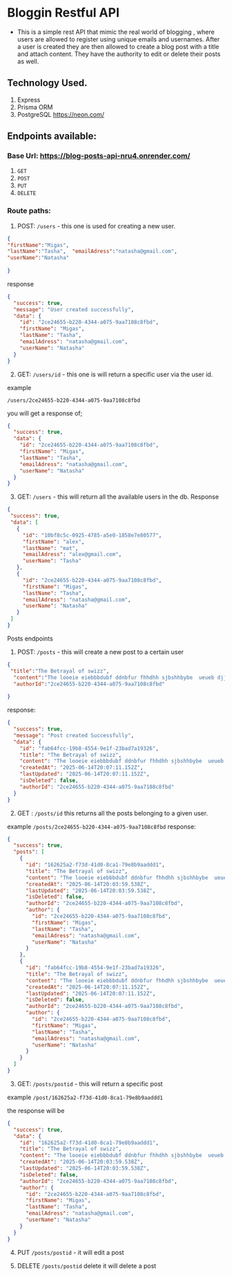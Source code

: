 # Bloggin Restful API
- This is a simple rest API that mimic the real world of blogging , where users are allowed to register using unique emails and usernames. After a user is created they are then allowed to create a blog post with a title and attach content. They have the authority to edit or delete their posts as well.

## Technology Used.
1. Express
2. Prisma ORM
3. PostgreSQL <a target="_blank">https://neon.com/</a>

## Endpoints available:
### Base Url: https://blog-posts-api-nru4.onrender.com/
1. `GET`
2. `POST`
3. `PUT`
4. `DELETE`

### Route paths:
1.  POST: `/users` - this one is used for creating a new user. 
```json
{
"firstName":"Migas",
"lastName":"Tasha",  "emailAdress":"natasha@gmail.com",
"userName":"Natasha"
  
}

```

response

```json
{
  "success": true,
  "message": "User created successfully",
  "data": {
    "id": "2ce24655-b220-4344-a075-9aa7108c8fbd",
    "firstName": "Migas",
    "lastName": "Tasha",
    "emailAdress": "natasha@gmail.com",
    "userName": "Natasha"
  }
}
```
2. GET: `/users/id` - this one is will return a specific user via the user id.

example

`/users/2ce24655-b220-4344-a075-9aa7108c8fbd`

you will get a response of;
```json
{
  "success": true,
  "data": {
    "id": "2ce24655-b220-4344-a075-9aa7108c8fbd",
    "firstName": "Migas",
    "lastName": "Tasha",
    "emailAdress": "natasha@gmail.com",
    "userName": "Natasha"
  }
}

```
 3. GET: `/users` - this will return all the available users in the db.
 Response
 ```json
 {
  "success": true,
  "data": [
    {
      "id": "10bf8c5c-0925-4785-a5e0-1858e7e80577",
      "firstName": "alex",
      "lastName": "mat",
      "emailAdress": "alex@gmail.com",
      "userName": "Tasha"
    },
    {
      "id": "2ce24655-b220-4344-a075-9aa7108c8fbd",
      "firstName": "Migas",
      "lastName": "Tasha",
      "emailAdress": "natasha@gmail.com",
      "userName": "Natasha"
    }
  ]
}
```
Posts endpoints
1. POST: `/posts` - this will create a new post to a certain user
```json
{
 "title":"The Betrayal of swizz",
  "content":"The looeie eiebbbdubf ddnbfur fhhdhh sjbshhbybe  ueueb djjdiudu ppzx mdd jebhfbehuuhuiehuiiu mmxnnsnsdood ehhehheydbbdbbdbbd ...",
  "authorId":"2ce24655-b220-4344-a075-9aa7108c8fbd"
  
}
````
response:
```json
{
  "success": true,
  "message": "Post created Successfully",
  "data": {
    "id": "fab64fcc-19b8-4554-9e1f-23bad7a19326",
    "title": "The Betrayal of swizz",
    "content": "The looeie eiebbbdubf ddnbfur fhhdhh sjbshhbybe  ueueb djjdiudu ppzx mdd jebhfbehuuhuiehuiiu mmxnnsnsdood ehhehheydbbdbbdbbd ...",
    "createdAt": "2025-06-14T20:07:11.152Z",
    "lastUpdated": "2025-06-14T20:07:11.152Z",
    "isDeleted": false,
    "authorId": "2ce24655-b220-4344-a075-9aa7108c8fbd"
  }
}
```
2. GET : `/posts/id` this returns all the posts belonging to  a given user.

example `/posts/2ce24655-b220-4344-a075-9aa7108c8fbd`
response:
```json
{
  "success": true,
  "posts": [
    {
      "id": "162625a2-f73d-41d0-8ca1-79e8b9aaddd1",
      "title": "The Betrayal of swizz",
      "content": "The looeie eiebbbdubf ddnbfur fhhdhh sjbshhbybe  ueueb djjdiudu ppzx mdd jebhfbehuuhuiehuiiu mmxnnsnsdood ehhehheydbbdbbdbbd ...",
      "createdAt": "2025-06-14T20:03:59.538Z",
      "lastUpdated": "2025-06-14T20:03:59.538Z",
      "isDeleted": false,
      "authorId": "2ce24655-b220-4344-a075-9aa7108c8fbd",
      "author": {
        "id": "2ce24655-b220-4344-a075-9aa7108c8fbd",
        "firstName": "Migas",
        "lastName": "Tasha",
        "emailAdress": "natasha@gmail.com",
        "userName": "Natasha"
      }
    },
    {
      "id": "fab64fcc-19b8-4554-9e1f-23bad7a19326",
      "title": "The Betrayal of swizz",
      "content": "The looeie eiebbbdubf ddnbfur fhhdhh sjbshhbybe  ueueb djjdiudu ppzx mdd jebhfbehuuhuiehuiiu mmxnnsnsdood ehhehheydbbdbbdbbd ...",
      "createdAt": "2025-06-14T20:07:11.152Z",
      "lastUpdated": "2025-06-14T20:07:11.152Z",
      "isDeleted": false,
      "authorId": "2ce24655-b220-4344-a075-9aa7108c8fbd",
      "author": {
        "id": "2ce24655-b220-4344-a075-9aa7108c8fbd",
        "firstName": "Migas",
        "lastName": "Tasha",
        "emailAdress": "natasha@gmail.com",
        "userName": "Natasha"
      }
    }
  ]
}

```
3. GET: `/posts/postid` - this will return a specific post

example `/post/162625a2-f73d-41d0-8ca1-79e8b9aaddd1`

the response will be 
```json
{
  "success": true,
  "data": {
    "id": "162625a2-f73d-41d0-8ca1-79e8b9aaddd1",
    "title": "The Betrayal of swizz",
    "content": "The looeie eiebbbdubf ddnbfur fhhdhh sjbshhbybe  ueueb djjdiudu ppzx mdd jebhfbehuuhuiehuiiu mmxnnsnsdood ehhehheydbbdbbdbbd ...",
    "createdAt": "2025-06-14T20:03:59.538Z",
    "lastUpdated": "2025-06-14T20:03:59.538Z",
    "isDeleted": false,
    "authorId": "2ce24655-b220-4344-a075-9aa7108c8fbd",
    "author": {
      "id": "2ce24655-b220-4344-a075-9aa7108c8fbd",
      "firstName": "Migas",
      "lastName": "Tasha",
      "emailAdress": "natasha@gmail.com",
      "userName": "Natasha"
    }
  }
}
```
4. PUT `/posts/postid` - it will edit a post

5. DELETE `/posts/postid` delete it will delete a post


